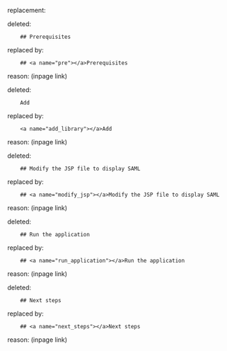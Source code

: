 replacement:

deleted:

		## Prerequisites

replaced by:

		## <a name="pre"></a>Prerequisites

reason: (inpage link)

deleted:

		Add

replaced by:

		<a name="add_library"></a>Add

reason: (inpage link)

deleted:

		## Modify the JSP file to display SAML

replaced by:

		## <a name="modify_jsp"></a>Modify the JSP file to display SAML

reason: (inpage link)

deleted:

		## Run the application

replaced by:

		## <a name="run_application"></a>Run the application

reason: (inpage link)

deleted:

		## Next steps

replaced by:

		## <a name="next_steps"></a>Next steps

reason: (inpage link)

